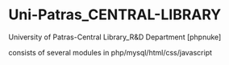 Uni-Patras_CENTRAL-LIBRARY
==========================

University of Patras-Central Library_R&amp;D Department [phpnuke]

consists of several modules in php/mysql/html/css/javascript
